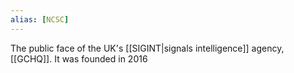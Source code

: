 ```yaml
---
alias: [NCSC]
---
```

The public face of the UK's [[SIGINT|signals intelligence]] agency, [[GCHQ]]. It was founded in 2016